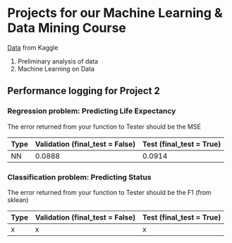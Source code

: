 # Projects for our Machine Learning & Data Mining Course
[Data](https://www.kaggle.com/datasets/kumarajarshi/life-expectancy-who?resource=download) from Kaggle

1. Preliminary analysis of data
2. Machine Learning on Data

## Performance logging for Project 2

### Regression problem: Predicting Life Expectancy
The error returned from your function to Tester should be the MSE

| Type | Validation (final_test = False) | Test (final_test = True) |
|------|---------------------------------|---------------------------|
| NN | 0.0888 | 0.0914 |

### Classification problem: Predicting Status
The error returned from your function to Tester should be the F1 (from sklean)

| Type | Validation (final_test = False) | Test (final_test = True) |
|------|---------------------------------|---------------------------|
| x | x | x |